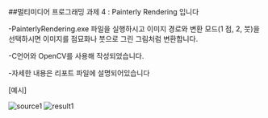 ##멀티미디어 프로그래밍 과제 4 : Painterly Rendering 입니다

-PainterlyRendering.exe 파일을 실행하시고 이미지 경로와 변환 모드(1 점, 2, 붓)을 선택하시면 이미지를 점묘화나 붓으로 그린 그림처럼 변환합니다.

-C언어와 OpenCV를 사용해 작성되었습니다.

-자세한 내용은 리포트 파일에 설명되어있습니다

[예시]

![source1](https://github.com/user-attachments/assets/a2829120-36d9-4ee5-855f-52aaaad3ad76)
![result1](https://github.com/user-attachments/assets/2057bc32-e6b1-4c6b-9bfc-e19cc0b7c06a)
